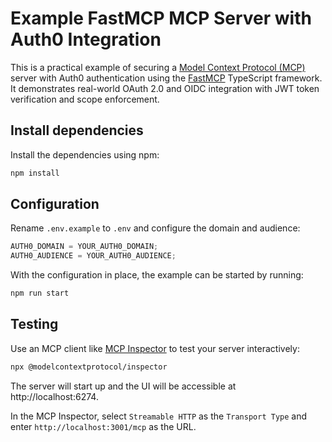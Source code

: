 # Example FastMCP MCP Server with Auth0 Integration

This is a practical example of securing a [Model Context Protocol (MCP)](https://modelcontextprotocol.io/docs) server
with Auth0 authentication using the [FastMCP](https://github.com/punkpeye/fastmcp) TypeScript framework. It demonstrates
real-world OAuth 2.0 and OIDC integration with JWT token verification and scope enforcement.

## Install dependencies

Install the dependencies using npm:

```bash
npm install
```

## Configuration

Rename `.env.example` to `.env` and configure the domain and audience:

```ts
AUTH0_DOMAIN = YOUR_AUTH0_DOMAIN;
AUTH0_AUDIENCE = YOUR_AUTH0_AUDIENCE;
```

With the configuration in place, the example can be started by running:

```bash
npm run start
```

## Testing

Use an MCP client like [MCP Inspector](https://github.com/modelcontextprotocol/inspector) to test your server interactively:

```bash
npx @modelcontextprotocol/inspector
```

The server will start up and the UI will be accessible at http://localhost:6274.

In the MCP Inspector, select `Streamable HTTP` as the `Transport Type` and enter `http://localhost:3001/mcp` as the URL.
